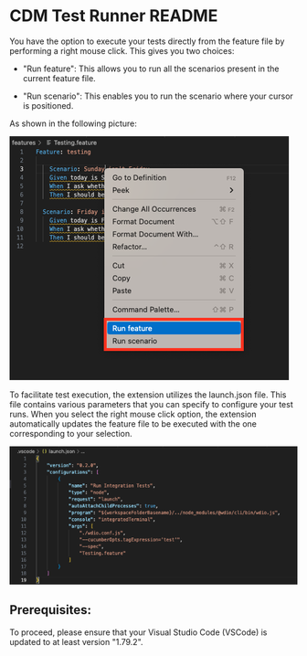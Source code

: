 # CDM Test Runner README
You have the option to execute your tests directly from the feature file by performing a right mouse click. This gives you two choices:

- "Run feature": This allows you to run all the scenarios present in the current feature file.

- "Run scenario": This enables you to run the scenario where your cursor is positioned.


As shown in the following picture:

![picture](pic2.png)

To facilitate test execution, the extension utilizes the launch.json file. This file contains various parameters that you can specify to configure your test runs. When you select the right mouse click option, the extension automatically updates the feature file to be executed with the one corresponding to your selection.

![picture](pic3.png)


## Prerequisites:
To proceed, please ensure that your Visual Studio Code (VSCode) is updated to at least version "1.79.2".
